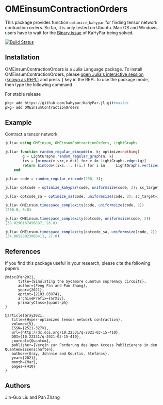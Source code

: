 # OMEinsumContractionOrders
This package provides function `optimize_kahypar` for finding tensor network contraction orders. So far, it is only tested on Ubuntu. Mac OS and Windows users have to wait for the [Binary issue](https://github.com/kahypar/KaHyPar.jl/issues/12) of KaHyPar being solved.

[![Build Status](https://github.com/TensorBFS/OMEinsumContractionOrders.jl/workflows/CI/badge.svg)](https://github.com/TensorBFS/OMEinsumContractionOrders.jl/actions)

## Installation
<p>
OMEinsumContractionOrders is a Julia Language package. To install OMEinsumContractionOrders,
    please <a href="https://docs.julialang.org/en/v1/manual/getting-started/">open
    Julia's interactive session (known as REPL)</a> and press <kbd>]</kbd> key in the REPL to use the package mode, then type the following command
</p>

For stable release

```julia
pkg> add https://github.com/kahypar/KaHyPar.jl.git#master
pkg> add OMEinsumContractionOrders
```

## Example
Contract a tensor network
```julia
julia> using OMEinsum, OMEinsumContractionOrders, LightGraphs

julia> function random_regular_eincode(n, k; optimize=nothing)
	    g = LightGraphs.random_regular_graph(n, k)
	    ixs = [minmax(e.src,e.dst) for e in LightGraphs.edges(g)]
	    return EinCode((ixs..., [(i,) for i in     LightGraphs.vertices(g)]...), ())
    end
    
julia> code = random_regular_eincode(200, 3);

julia> optcode = optimize_kahypar(code, uniformsize(code, 2); sc_target=30, max_group_size=50);

julia> optcode_sa = optimize_sa(code, uniformsize(code, 2); sc_target=30, max_group_size=50);

julia> OMEinsum.timespace_complexity(code, uniformsize(code, 2))
(200.0, 0.0)

julia> OMEinsum.timespace_complexity(optcode, uniformsize(code, 2))
(38.0290167456887, 26.0)

julia> OMEinsum.timespace_complexity(optcode_sa, uniformsize(code, 2))
(34.86528023060411, 27.0)
```

## References

If you find this package useful in your research, please cite the following papers

```
@misc{Pan2021,
      title={Simulating the Sycamore quantum supremacy circuits}, 
      author={Feng Pan and Pan Zhang},
      year={2021},
      eprint={2103.03074},
      archivePrefix={arXiv},
      primaryClass={quant-ph}
}
```

```
@article{Gray2021,
   title={Hyper-optimized tensor network contraction},
   volume={5},
   ISSN={2521-327X},
   url={http://dx.doi.org/10.22331/q-2021-03-15-410},
   DOI={10.22331/q-2021-03-15-410},
   journal={Quantum},
   publisher={Verein zur Forderung des Open Access Publizierens in den Quantenwissenschaften},
   author={Gray, Johnnie and Kourtis, Stefanos},
   year={2021},
   month={Mar},
   pages={410}
}
```

## Authors
Jin-Guo Liu and Pan Zhang
